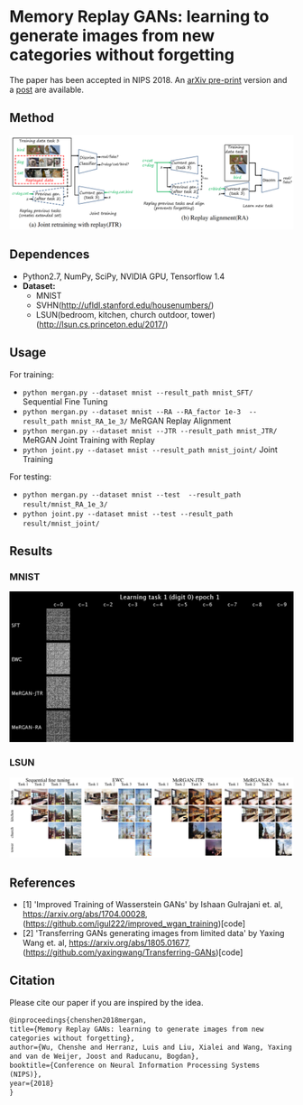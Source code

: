 Memory Replay GANs: learning to generate images from new categories without forgetting
=====================================
The paper has been accepted in NIPS 2018. An [arXiv pre-print](https://arxiv.org/abs/1809.02058) version and a [post](http://www.lherranz.org/2018/10/29/mergans) are available.


## Method
![MerGAN](./imgs/MerGAN.png)

## Dependences 
- Python2.7, NumPy, SciPy, NVIDIA GPU, Tensorflow 1.4
- **Dataset:** 
  - MNIST
  - SVHN(http://ufldl.stanford.edu/housenumbers/)
  - LSUN(bedroom, kitchen, church outdoor, tower)(http://lsun.cs.princeton.edu/2017/)
 
## Usage

For training:
- `python mergan.py --dataset mnist --result_path mnist_SFT/` Sequential Fine Tuning
- `python mergan.py --dataset mnist --RA --RA_factor 1e-3  --result_path mnist_RA_1e_3/` MeRGAN Replay Alignment
- `python mergan.py --dataset mnist --JTR --result_path mnist_JTR/` MeRGAN Joint Training with Replay
- `python joint.py --dataset mnist --result_path mnist_joint/` Joint Training

For testing:
- `python mergan.py --dataset mnist --test  --result_path result/mnist_RA_1e_3/`
- `python joint.py --dataset mnist --test --result_path result/mnist_joint/`

## Results
### MNIST
![MerGAN](./imgs/mnist.gif)

### LSUN
![MerGAN](./imgs/lsun.png)

## References 
- \[1\] 'Improved Training of Wasserstein GANs' by Ishaan Gulrajani et. al, https://arxiv.org/abs/1704.00028, (https://github.com/igul222/improved_wgan_training)[code] 
- \[2\] 'Transferring GANs generating images from limited data' by Yaxing Wang  et. al, https://arxiv.org/abs/1805.01677, (https://github.com/yaxingwang/Transferring-GANs)[code]

## Citation

Please cite our paper if you are inspired by the idea.
```
@inproceedings{chenshen2018mergan,
title={Memory Replay GANs: learning to generate images from new categories without forgetting},
author={Wu, Chenshe and Herranz, Luis and Liu, Xialei and Wang, Yaxing and van de Weijer, Joost and Raducanu, Bogdan},
booktitle={Conference on Neural Information Processing Systems (NIPS)},
year={2018}
}
```

